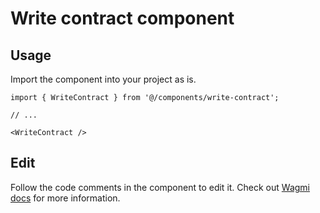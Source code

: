 # Write contract component

## Usage

Import the component into your project as is.

```tsx
import { WriteContract } from '@/components/write-contract';

// ...

<WriteContract />
```

## Edit

Follow the code comments in the component to edit it. Check out [Wagmi docs](https://wagmi.sh/react/getting-started) for more information.
